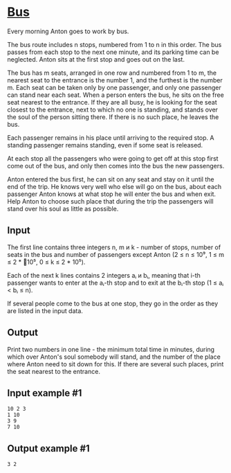 # [Bus](https://www.e-olymp.com/en/problems/7785)
Every morning Anton goes to work by bus.

The bus route includes n stops, numbered from 1 to n in this order. The bus passes from each stop to the next one minute, and its parking time can be neglected. Anton sits at the first stop and goes out on the last.

The bus has m seats, arranged in one row and numbered from 1 to m, the nearest seat to the entrance is the number 1, and the furthest is the number m. Each seat can be taken only by one passenger, and only one passenger can stand near each seat. When a person enters the bus, he sits on the free seat nearest to the entrance. If they are all busy, he is looking for the seat closest to the entrance, next to which no one is standing, and stands over the soul of the person sitting there. If there is no such place, he leaves the bus.

Each passenger remains in his place until arriving to the required stop. A standing passenger remains standing, even if some seat is released.

At each stop all the passengers who were going to get off at this stop first come out of the bus, and only then comes into the bus the new passengers.

Anton entered the bus first, he can sit on any seat and stay on it until the end of the trip. He knows very well who else will go on the bus, about each passenger Anton knows at what stop he will enter the bus and when exit. Help Anton to choose such place that during the trip the passengers will stand over his soul as little as possible.

## Input
The first line contains three integers n, m и k - number of stops, number of seats in the bus and number of passengers except Anton (2 ≤ n ≤ 10⁹, 1 ≤ m ≤ 2 * 10⁵, 0 ≤ k ≤ 2 * 10⁵).

Each of the next k lines contains 2 integers aᵢ и bᵢ, meaning that i-th passenger wants to enter at the aᵢ-th stop and to exit at the bᵢ-th stop (1 ≤ aᵢ < bᵢ ≤ n).

If several people come to the bus at one stop, they go in the order as they are listed in the input data.

## Output
Print two numbers in one line - the minimum total time in minutes, during which over Anton's soul somebody will stand, and the number of the place where Anton need to sit down for this. If there are several such places, print the seat nearest to the entrance.

## Input example #1
```
10 2 3
1 10
3 9
7 10
```

## Output example #1
```
3 2
```
